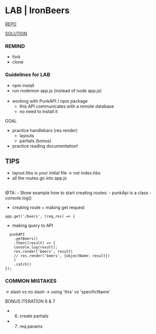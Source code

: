 # LAB | IronBeers

[REPO](https://github.com/ironhack-labs/lab-ironbeers)

[SOLUTION](https://gist.github.com/IH-WebDev-TA-Remote/24857da3fb87a86b65e0ff750c28b1ba)

### REMIND

- fork
- clone

### Guidelines for LAB

- npm install
- run nodemon app.js (instead of node app.js)  
  <br>
- working with PunkAPI / npm package
  - this API communicates with a remote database
  - no need to install it

GOAL

- practice handlebars (res.render)
     - layouts
     - partials (bonus)
- practice reading documentation!

## TIPS

- layout.hbs is your initial file -> not index.hbs
- all the routes go into app.js  
<br>
@TA:
- Show example how to start creating routes:
	- punkApi is a class
	- console.log()

- creating route + making get request
```
app.get('/beers', (req,res) => {
```

- making query to API
```
  punkAPI
    .getBeers()
    .then((result) => {
	console.log(result);
	res.render('beers', result)
	// res.render('beers', {objectName: result})
	)
    .catch()
});
```

### COMMON MISTAKES

 -> slash vs no slash
 -> using 'this' vs 'specificName'

BONUS ITERATION 6 & 7
- 6. create partials
- 7. req.params

